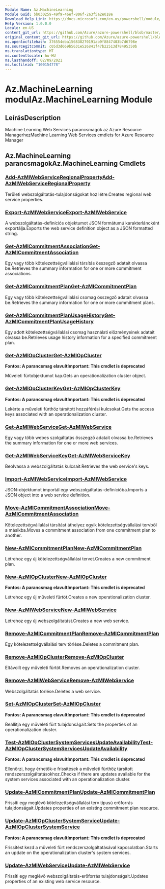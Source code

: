 ```yaml
---
Module Name: Az.MachineLearning
Module Guid: bb030259-49f9-46ef-806f-2a3f5a2e018e
Download Help Link: https://docs.microsoft.com/en-us/powershell/module/az.machinelearning
Help Version: 1.0.0.0
Locale: en-US
content_git_url: https://github.com/Azure/azure-powershell/blob/master/src/MachineLearning/MachineLearning/help/Az.MachineLearning.md
original_content_git_url: https://github.com/Azure/azure-powershell/blob/master/src/MachineLearning/MachineLearning/help/Az.MachineLearning.md
ms.openlocfilehash: 376554eba156838270191ab9f8847403b7d6798e
ms.sourcegitcommit: c05d3d669b5631e526841f47b22513d78495350b
ms.translationtype: MT
ms.contentlocale: hu-HU
ms.lasthandoff: 02/09/2021
ms.locfileid: "100154778"
---
```

# <span data-ttu-id="610fd-101">Az.MachineLearning modul</span><span class="sxs-lookup"><span data-stu-id="610fd-101">Az.MachineLearning Module</span></span>
## <span data-ttu-id="610fd-102">Leírás</span><span class="sxs-lookup"><span data-stu-id="610fd-102">Description</span></span>
<span data-ttu-id="610fd-103">Machine Learning Web Services parancsmagok az Azure Resource Managerhez</span><span class="sxs-lookup"><span data-stu-id="610fd-103">Machine Learning Web Services cmdlets for Azure Resource Manager</span></span>

## <span data-ttu-id="610fd-104">Az.MachineLearning parancsmagok</span><span class="sxs-lookup"><span data-stu-id="610fd-104">Az.MachineLearning Cmdlets</span></span>
### [<span data-ttu-id="610fd-105">Add-AzMlWebServiceRegionalProperty</span><span class="sxs-lookup"><span data-stu-id="610fd-105">Add-AzMlWebServiceRegionalProperty</span></span>](Add-AzMlWebServiceRegionalProperty.md)
<span data-ttu-id="610fd-106">Területi webszolgáltatás-tulajdonságokat hoz létre.</span><span class="sxs-lookup"><span data-stu-id="610fd-106">Creates regional web service properties.</span></span>

### [<span data-ttu-id="610fd-107">Export-AzMlWebService</span><span class="sxs-lookup"><span data-stu-id="610fd-107">Export-AzMlWebService</span></span>](Export-AzMlWebService.md)
<span data-ttu-id="610fd-108">A webszolgáltatás-definíciós objektumot JSON formátumú karakterláncként exportálja.</span><span class="sxs-lookup"><span data-stu-id="610fd-108">Exports the web service definition object as a JSON formatted string.</span></span>

### [<span data-ttu-id="610fd-109">Get-AzMlCommitmentAssociation</span><span class="sxs-lookup"><span data-stu-id="610fd-109">Get-AzMlCommitmentAssociation</span></span>](Get-AzMlCommitmentAssociation.md)
<span data-ttu-id="610fd-110">Egy vagy több kötelezettségvállalási társítás összegző adatait olvassa be.</span><span class="sxs-lookup"><span data-stu-id="610fd-110">Retrieves the summary information for one or more commitment associations.</span></span>

### [<span data-ttu-id="610fd-111">Get-AzMlCommitmentPlan</span><span class="sxs-lookup"><span data-stu-id="610fd-111">Get-AzMlCommitmentPlan</span></span>](Get-AzMlCommitmentPlan.md)
<span data-ttu-id="610fd-112">Egy vagy több kötelezettségvállalási csomag összegző adatait olvassa be.</span><span class="sxs-lookup"><span data-stu-id="610fd-112">Retrieves the summary information for one or more commitment plans.</span></span>

### [<span data-ttu-id="610fd-113">Get-AzMlCommitmentPlanUsageHistory</span><span class="sxs-lookup"><span data-stu-id="610fd-113">Get-AzMlCommitmentPlanUsageHistory</span></span>](Get-AzMlCommitmentPlanUsageHistory.md)
<span data-ttu-id="610fd-114">Egy adott kötelezettségvállalási csomag használati előzményeinek adatait olvassa be.</span><span class="sxs-lookup"><span data-stu-id="610fd-114">Retrieves usage history information for a specified commitment plan.</span></span>

### [<span data-ttu-id="610fd-115">Get-AzMlOpCluster</span><span class="sxs-lookup"><span data-stu-id="610fd-115">Get-AzMlOpCluster</span></span>](Get-AzMlOpCluster.md)
<span data-ttu-id="610fd-116">**Fontos: A parancsmag elavult**</span><span class="sxs-lookup"><span data-stu-id="610fd-116">**Important: This cmdlet is deprecated**</span></span>

<span data-ttu-id="610fd-117">Műveleti fürtobjektumot kap.</span><span class="sxs-lookup"><span data-stu-id="610fd-117">Gets an operationalization cluster object.</span></span>

### [<span data-ttu-id="610fd-118">Get-AzMlOpClusterKey</span><span class="sxs-lookup"><span data-stu-id="610fd-118">Get-AzMlOpClusterKey</span></span>](Get-AzMlOpClusterKey.md)
<span data-ttu-id="610fd-119">**Fontos: A parancsmag elavult**</span><span class="sxs-lookup"><span data-stu-id="610fd-119">**Important: This cmdlet is deprecated**</span></span>

<span data-ttu-id="610fd-120">Lekérte a műveleti fürthöz társított hozzáférési kulcsokat.</span><span class="sxs-lookup"><span data-stu-id="610fd-120">Gets the access keys associated with an operationalization cluster.</span></span>

### [<span data-ttu-id="610fd-121">Get-AzMlWebService</span><span class="sxs-lookup"><span data-stu-id="610fd-121">Get-AzMlWebService</span></span>](Get-AzMlWebService.md)
<span data-ttu-id="610fd-122">Egy vagy több webes szolgáltatás összegző adatait olvassa be.</span><span class="sxs-lookup"><span data-stu-id="610fd-122">Retrieves the summary information for one or more web services.</span></span>

### [<span data-ttu-id="610fd-123">Get-AzMlWebServiceKey</span><span class="sxs-lookup"><span data-stu-id="610fd-123">Get-AzMlWebServiceKey</span></span>](Get-AzMlWebServiceKey.md)
<span data-ttu-id="610fd-124">Beolvassa a webszolgáltatás kulcsait.</span><span class="sxs-lookup"><span data-stu-id="610fd-124">Retrieves the web service's keys.</span></span>

### [<span data-ttu-id="610fd-125">Import-AzMlWebService</span><span class="sxs-lookup"><span data-stu-id="610fd-125">Import-AzMlWebService</span></span>](Import-AzMlWebService.md)
<span data-ttu-id="610fd-126">JSON-objektumot importál egy webszolgáltatás-definícióba.</span><span class="sxs-lookup"><span data-stu-id="610fd-126">Imports a JSON object into a web service definition.</span></span>

### [<span data-ttu-id="610fd-127">Move-AzMlCommitmentAssociation</span><span class="sxs-lookup"><span data-stu-id="610fd-127">Move-AzMlCommitmentAssociation</span></span>](Move-AzMlCommitmentAssociation.md)
<span data-ttu-id="610fd-128">Kötelezettségvállalási társítást áthelyez egyik kötelezettségvállalási tervből a másikba.</span><span class="sxs-lookup"><span data-stu-id="610fd-128">Moves a commitment association from one commitment plan to another.</span></span>

### [<span data-ttu-id="610fd-129">New-AzMlCommitmentPlan</span><span class="sxs-lookup"><span data-stu-id="610fd-129">New-AzMlCommitmentPlan</span></span>](New-AzMlCommitmentPlan.md)
<span data-ttu-id="610fd-130">Létrehoz egy új kötelezettségvállalási tervet.</span><span class="sxs-lookup"><span data-stu-id="610fd-130">Creates a new commitment plan.</span></span>

### [<span data-ttu-id="610fd-131">New-AzMlOpCluster</span><span class="sxs-lookup"><span data-stu-id="610fd-131">New-AzMlOpCluster</span></span>](New-AzMlOpCluster.md)
<span data-ttu-id="610fd-132">**Fontos: A parancsmag elavult**</span><span class="sxs-lookup"><span data-stu-id="610fd-132">**Important: This cmdlet is deprecated**</span></span>

<span data-ttu-id="610fd-133">Létrehoz egy új műveleti fürtöt.</span><span class="sxs-lookup"><span data-stu-id="610fd-133">Creates a new operationalization cluster.</span></span>

### [<span data-ttu-id="610fd-134">New-AzMlWebService</span><span class="sxs-lookup"><span data-stu-id="610fd-134">New-AzMlWebService</span></span>](New-AzMlWebService.md)
<span data-ttu-id="610fd-135">Létrehoz egy új webszolgáltatást.</span><span class="sxs-lookup"><span data-stu-id="610fd-135">Creates a new web service.</span></span>

### [<span data-ttu-id="610fd-136">Remove-AzMlCommitmentPlan</span><span class="sxs-lookup"><span data-stu-id="610fd-136">Remove-AzMlCommitmentPlan</span></span>](Remove-AzMlCommitmentPlan.md)
<span data-ttu-id="610fd-137">Egy kötelezettségvállalási terv törlése.</span><span class="sxs-lookup"><span data-stu-id="610fd-137">Deletes a commitment plan.</span></span>

### [<span data-ttu-id="610fd-138">Remove-AzMlOpCluster</span><span class="sxs-lookup"><span data-stu-id="610fd-138">Remove-AzMlOpCluster</span></span>](Remove-AzMlOpCluster.md)
<span data-ttu-id="610fd-139">Eltávolít egy műveleti fürtöt.</span><span class="sxs-lookup"><span data-stu-id="610fd-139">Removes an operationalization cluster.</span></span>

### [<span data-ttu-id="610fd-140">Remove-AzMlWebService</span><span class="sxs-lookup"><span data-stu-id="610fd-140">Remove-AzMlWebService</span></span>](Remove-AzMlWebService.md)
<span data-ttu-id="610fd-141">Webszolgáltatás törlése.</span><span class="sxs-lookup"><span data-stu-id="610fd-141">Deletes a web service.</span></span>

### [<span data-ttu-id="610fd-142">Set-AzMlOpCluster</span><span class="sxs-lookup"><span data-stu-id="610fd-142">Set-AzMlOpCluster</span></span>](Set-AzMlOpCluster.md)
<span data-ttu-id="610fd-143">**Fontos: A parancsmag elavult**</span><span class="sxs-lookup"><span data-stu-id="610fd-143">**Important: This cmdlet is deprecated**</span></span>

<span data-ttu-id="610fd-144">Beállítja egy műveleti fürt tulajdonságait.</span><span class="sxs-lookup"><span data-stu-id="610fd-144">Sets the properties of an operationalization cluster.</span></span>

### [<span data-ttu-id="610fd-145">Test-AzMlOpClusterSystemServicesUpdateAvailability</span><span class="sxs-lookup"><span data-stu-id="610fd-145">Test-AzMlOpClusterSystemServicesUpdateAvailability</span></span>](Test-AzMlOpClusterSystemServicesUpdateAvailability.md)
<span data-ttu-id="610fd-146">**Fontos: A parancsmag elavult**</span><span class="sxs-lookup"><span data-stu-id="610fd-146">**Important: This cmdlet is deprecated**</span></span>

<span data-ttu-id="610fd-147">Ellenőrzi, hogy érhetők-e frissítések a műveleti fürthöz társított rendszerszolgáltatásokhoz.</span><span class="sxs-lookup"><span data-stu-id="610fd-147">Checks if there are updates available for the system services associated with an operationalization cluster.</span></span>

### [<span data-ttu-id="610fd-148">Update-AzMlCommitmentPlan</span><span class="sxs-lookup"><span data-stu-id="610fd-148">Update-AzMlCommitmentPlan</span></span>](Update-AzMlCommitmentPlan.md)
<span data-ttu-id="610fd-149">Frissíti egy meglévő kötelezettségvállalási terv típusú erőforrás tulajdonságait.</span><span class="sxs-lookup"><span data-stu-id="610fd-149">Updates properties of an existing commitment plan resource.</span></span>

### [<span data-ttu-id="610fd-150">Update-AzMlOpClusterSystemService</span><span class="sxs-lookup"><span data-stu-id="610fd-150">Update-AzMlOpClusterSystemService</span></span>](Update-AzMlOpClusterSystemService.md)
<span data-ttu-id="610fd-151">**Fontos: A parancsmag elavult**</span><span class="sxs-lookup"><span data-stu-id="610fd-151">**Important: This cmdlet is deprecated**</span></span>

<span data-ttu-id="610fd-152">Frissítést kezd a műveleti fürt rendszerszolgáltatásával kapcsolatban.</span><span class="sxs-lookup"><span data-stu-id="610fd-152">Starts an update on the operationalization cluster's system services.</span></span>

### [<span data-ttu-id="610fd-153">Update-AzMlWebService</span><span class="sxs-lookup"><span data-stu-id="610fd-153">Update-AzMlWebService</span></span>](Update-AzMlWebService.md)
<span data-ttu-id="610fd-154">Frissíti egy meglévő webszolgáltatás-erőforrás tulajdonságait.</span><span class="sxs-lookup"><span data-stu-id="610fd-154">Updates properties of an existing web service resource.</span></span>

